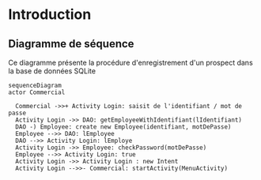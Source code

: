 # Introduction

## Diagramme de séquence
Ce diagramme présente la procédure d'enregistrement d'un prospect dans la base de données SQLite

``` mermaid
sequenceDiagram
actor Commercial

  Commercial ->>+ Activity Login: saisit de l'identifiant / mot de passe  
  Activity Login ->> DAO: getEmployeeWithIdentifiant(lIdentifiant)  
  DAO -) Employee: create new Employee(identifiant, motDePasse)  
  Employee -->> DAO: lEmployee
  DAO -->> Activity Login: lEmploye
  Activity Login ->> Employee: checkPassword(motDePasse)
  Employee -->> Activity Login: true
  Activity Login ->> Activity Login : new Intent
  Activity Login -->>- Commercial: startActivity(MenuActivity)
```
